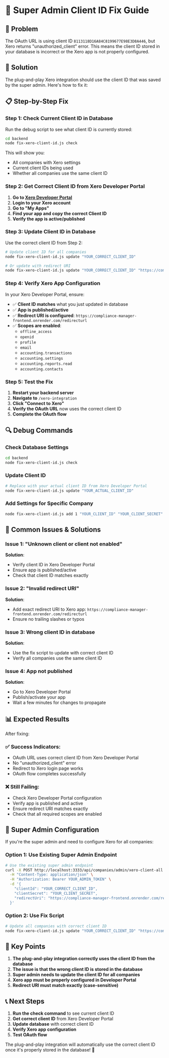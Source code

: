 # 🔧 Super Admin Client ID Fix Guide

## 🚨 Problem

The OAuth URL is using client ID `8113118D16A84C8199677E98E3D8A446`, but Xero returns "unauthorized_client" error. This means the client ID stored in your database is incorrect or the Xero app is not properly configured.

## 🎯 Solution

The plug-and-play Xero integration should use the client ID that was saved by the super admin. Here's how to fix it:

## 📋 Step-by-Step Fix

### Step 1: Check Current Client ID in Database

Run the debug script to see what client ID is currently stored:

```bash
cd backend
node fix-xero-client-id.js check
```

This will show you:
- All companies with Xero settings
- Current client IDs being used
- Whether all companies use the same client ID

### Step 2: Get Correct Client ID from Xero Developer Portal

1. **Go to [Xero Developer Portal](https://developer.xero.com/)**
2. **Login to your Xero account**
3. **Go to "My Apps"**
4. **Find your app and copy the correct Client ID**
5. **Verify the app is active/published**

### Step 3: Update Client ID in Database

Use the correct client ID from Step 2:

```bash
# Update client ID for all companies
node fix-xero-client-id.js update "YOUR_CORRECT_CLIENT_ID"

# Or update with redirect URI
node fix-xero-client-id.js update "YOUR_CORRECT_CLIENT_ID" "https://compliance-manager-frontend.onrender.com/redirecturl"
```

### Step 4: Verify Xero App Configuration

In your Xero Developer Portal, ensure:

- ✅ **Client ID matches** what you just updated in database
- ✅ **App is published/active**
- ✅ **Redirect URI is configured**: `https://compliance-manager-frontend.onrender.com/redirecturl`
- ✅ **Scopes are enabled**:
  - `offline_access`
  - `openid`
  - `profile`
  - `email`
  - `accounting.transactions`
  - `accounting.settings`
  - `accounting.reports.read`
  - `accounting.contacts`

### Step 5: Test the Fix

1. **Restart your backend server**
2. **Navigate to** `/xero-integration`
3. **Click "Connect to Xero"**
4. **Verify the OAuth URL** now uses the correct client ID
5. **Complete the OAuth flow**

## 🔍 Debug Commands

### Check Database Settings
```bash
cd backend
node fix-xero-client-id.js check
```

### Update Client ID
```bash
# Replace with your actual client ID from Xero Developer Portal
node fix-xero-client-id.js update "YOUR_ACTUAL_CLIENT_ID"
```

### Add Settings for Specific Company
```bash
node fix-xero-client-id.js add 1 "YOUR_CLIENT_ID" "YOUR_CLIENT_SECRET" "https://compliance-manager-frontend.onrender.com/redirecturl"
```

## 🚨 Common Issues & Solutions

### Issue 1: "Unknown client or client not enabled"
**Solution**: 
- Verify client ID in Xero Developer Portal
- Ensure app is published/active
- Check that client ID matches exactly

### Issue 2: "Invalid redirect URI"
**Solution**:
- Add exact redirect URI to Xero app: `https://compliance-manager-frontend.onrender.com/redirecturl`
- Ensure no trailing slashes or typos

### Issue 3: Wrong client ID in database
**Solution**:
- Use the fix script to update with correct client ID
- Verify all companies use the same client ID

### Issue 4: App not published
**Solution**:
- Go to Xero Developer Portal
- Publish/activate your app
- Wait a few minutes for changes to propagate

## 📊 Expected Results

After fixing:

### ✅ Success Indicators:
- OAuth URL uses correct client ID from Xero Developer Portal
- No "unauthorized_client" error
- Redirect to Xero login page works
- OAuth flow completes successfully

### ❌ Still Failing:
- Check Xero Developer Portal configuration
- Verify app is published and active
- Ensure redirect URI matches exactly
- Check that all required scopes are enabled

## 🔧 Super Admin Configuration

If you're the super admin and need to configure Xero for all companies:

### Option 1: Use Existing Super Admin Endpoint
```bash
# Use the existing super admin endpoint
curl -X POST http://localhost:3333/api/companies/admin/xero-client-all \
  -H "Content-Type: application/json" \
  -H "Authorization: Bearer YOUR_ADMIN_TOKEN" \
  -d '{
    "clientId": "YOUR_CORRECT_CLIENT_ID",
    "clientSecret": "YOUR_CLIENT_SECRET",
    "redirectUri": "https://compliance-manager-frontend.onrender.com/redirecturl"
  }'
```

### Option 2: Use Fix Script
```bash
# Update all companies with correct client ID
node fix-xero-client-id.js update "YOUR_CORRECT_CLIENT_ID" "https://compliance-manager-frontend.onrender.com/redirecturl"
```

## 🎯 Key Points

1. **The plug-and-play integration correctly uses the client ID from the database**
2. **The issue is that the wrong client ID is stored in the database**
3. **Super admin needs to update the client ID for all companies**
4. **Xero app must be properly configured in Developer Portal**
5. **Redirect URI must match exactly (case-sensitive)**

## 📞 Next Steps

1. **Run the check command** to see current client ID
2. **Get correct client ID** from Xero Developer Portal
3. **Update database** with correct client ID
4. **Verify Xero app configuration**
5. **Test OAuth flow**

The plug-and-play integration will automatically use the correct client ID once it's properly stored in the database! 🎉
